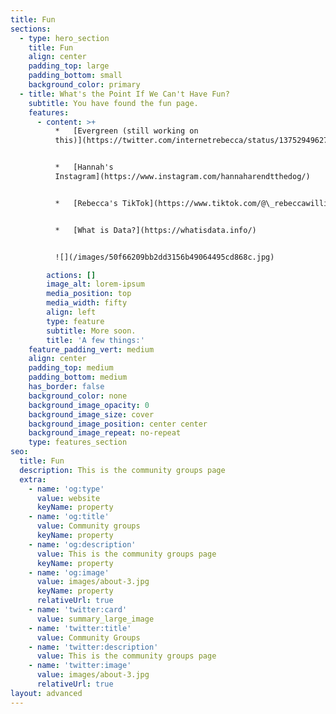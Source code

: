 ```yaml
---
title: Fun
sections:
  - type: hero_section
    title: Fun
    align: center
    padding_top: large
    padding_bottom: small
    background_color: primary
  - title: What's the Point If We Can't Have Fun?
    subtitle: You have found the fun page.
    features:
      - content: >+
          *   [Evergreen (still working on
          this)](https://twitter.com/internetrebecca/status/1375294962749730817?s=20)


          *   [Hannah's
          Instagram](https://www.instagram.com/hannaharendtthedog/)


          *   [Rebecca's TikTok](https://www.tiktok.com/@\_rebeccawilliams?)


          *   [What is Data?](https://whatisdata.info/)


          ![](/images/50f66209bb2dd3156b49064495cd868c.jpg)

        actions: []
        image_alt: lorem-ipsum
        media_position: top
        media_width: fifty
        align: left
        type: feature
        subtitle: More soon.
        title: 'A few things:'
    feature_padding_vert: medium
    align: center
    padding_top: medium
    padding_bottom: medium
    has_border: false
    background_color: none
    background_image_opacity: 0
    background_image_size: cover
    background_image_position: center center
    background_image_repeat: no-repeat
    type: features_section
seo:
  title: Fun
  description: This is the community groups page
  extra:
    - name: 'og:type'
      value: website
      keyName: property
    - name: 'og:title'
      value: Community groups
      keyName: property
    - name: 'og:description'
      value: This is the community groups page
      keyName: property
    - name: 'og:image'
      value: images/about-3.jpg
      keyName: property
      relativeUrl: true
    - name: 'twitter:card'
      value: summary_large_image
    - name: 'twitter:title'
      value: Community Groups
    - name: 'twitter:description'
      value: This is the community groups page
    - name: 'twitter:image'
      value: images/about-3.jpg
      relativeUrl: true
layout: advanced
---
```

